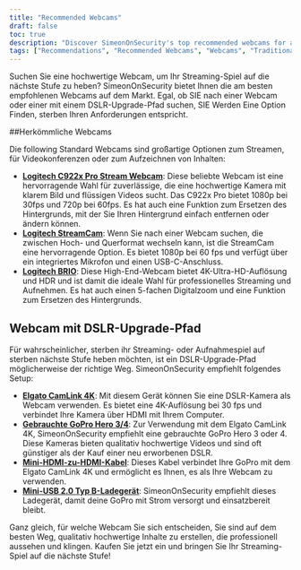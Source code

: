 ```yaml
---
title: "Recommended Webcams"
draft: false
toc: true
description: "Discover SimeonOnSecurity's top recommended webcams for all your streaming needs. Choose from traditional webcams, such as the Logitech C922x Pro Stream Webcam, the Logitech StreamCam, and the Logitech BRIO, or go for a webcam with a DSLR upgrade path, using the Elgato CamLink 4K with a used GoPro Hero 3/4, a Mini-HDMI to HDMI Cable, and a Mini-USB 2.0 Type B Charger. Shop now for the best webcams on the market."
tags: ["Recommendations", "Recommended Webcams", "Webcams", "Traditional Webcams", "Webcam with DSLR Upgrade Path", "Logitech C922x Pro Stream Webcam", "Logitech StreamCam", "Logitech BRIO", "Elgato CamLink 4K", "Go Pro Hero 3/4", "Mini-HDMI to HDMI Cable", "Mini-USB 2.0 Type B Charger"]
---
```


Suchen Sie eine hochwertige Webcam, um Ihr Streaming-Spiel auf die nächste Stufe zu heben? SimeonOnSecurity bietet Ihnen die am besten empfohlenen Webcams auf dem Markt. Egal, ob SIE nach einer Webcam oder einer mit einem DSLR-Upgrade-Pfad suchen, SIE Werden Eine Option Finden, sterben Ihren Anforderungen entspricht.  ##Herkömmliche Webcams  Die following Standard Webcams sind großartige Optionen zum Streamen, für Videokonferenzen oder zum Aufzeichnen von Inhalten:  - [**Logitech C922x Pro Stream Webcam**](https://amzn.to/37P4FMN): Diese beliebte Webcam ist eine hervorragende Wahl für zuverlässige, die eine hochwertige Kamera mit klarem Bild und flüssigen Videos sucht. Das C922x Pro bietet 1080p bei 30fps und 720p bei 60fps. Es hat auch eine Funktion zum Ersetzen des Hintergrunds, mit der Sie Ihren Hintergrund einfach entfernen oder ändern können. - [**Logitech StreamCam**](https://amzn.to/2SQUWAA): Wenn Sie nach einer Webcam suchen, die zwischen Hoch- und Querformat wechseln kann, ist die StreamCam eine hervorragende Option. Es bietet 1080p bei 60 fps und verfügt über ein integriertes Mikrofon und einen USB-C-Anschluss. - [**Logitech BRIO**](https://amzn.to/2uQPjcn): Diese High-End-Webcam bietet 4K-Ultra-HD-Auflösung und HDR und ist damit die ideale Wahl für professionelles Streaming und Aufnehmen. Es hat auch einen 5-fachen Digitalzoom und eine Funktion zum Ersetzen des Hintergrunds.  ## Webcam mit DSLR-Upgrade-Pfad  Für wahrscheinlicher, sterben ihr Streaming- oder Aufnahmespiel auf sterben nächste Stufe heben möchten, ist ein DSLR-Upgrade-Pfad möglicherweise der richtige Weg. SimeonOnSecurity empfiehlt folgendes Setup:  - [**Elgato CamLink 4K**](https://amzn.to/3oFugAi): Mit diesem Gerät können Sie eine DSLR-Kamera als Webcam verwenden. Es bietet eine 4K-Auflösung bei 30 fps und verbindet Ihre Kamera über HDMI mit Ihrem Computer. - [**Gebrauchte GoPro Hero 3/4**](https://www.ebay.com/sch/i.html?_nkw=Gebraucht+GoPro+HERO+4+Black+Edition): Zur Verwendung mit dem Elgato CamLink 4K, SimeonOnSecurity empfiehlt eine gebrauchte GoPro Hero 3 oder 4. Diese Kameras bieten qualitativ hochwertige Videos und sind oft günstiger als der Kauf einer neu erworbenen DSLR. - [**Mini-HDMI-zu-HDMI-Kabel**](https://amzn.to/2N1AL2J): Dieses Kabel verbindet Ihre GoPro mit dem Elgato CamLink 4K und ermöglicht es Ihnen, es als Ihre Webcam zu verwenden. - [**Mini-USB 2.0 Typ B-Ladegerät**](https://amzn.to/2XyN5t5): SimeonOnSecurity empfiehlt dieses Ladegerät, damit deine GoPro mit Strom versorgt und einsatzbereit bleibt.  Ganz gleich, für welche Webcam Sie sich entscheiden, Sie sind auf dem besten Weg, qualitativ hochwertige Inhalte zu erstellen, die professionell aussehen und klingen. Kaufen Sie jetzt ein und bringen Sie Ihr Streaming-Spiel auf die nächste Stufe!